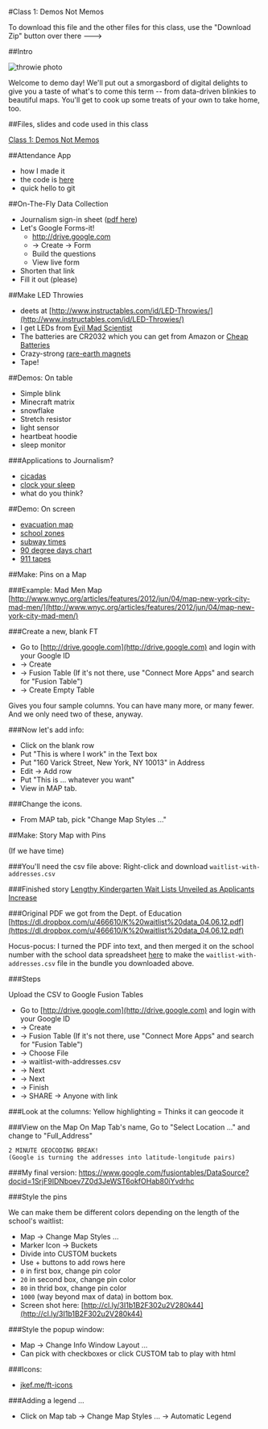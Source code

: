 #Class 1: Demos Not Memos

To download this file and the other files for this class, use the "Download Zip" button over there --->

##Intro

![throwie photo](https://dl.dropboxusercontent.com/u/466610/blogelements/2-LED_Throwies.JPG)

Welcome to demo day! We'll put out a smorgasbord of digital delights to give you a taste of what's to come this term -- from data-driven blinkies to beautiful maps. You'll get to cook up some treats of your own to take home, too.

##Files, slides and code used in this class

[Class 1: Demos Not Memos](https://github.com/jkeefe/make-map-blink/tree/master/class-01)

##Attendance App

- how I made it
- the code is [here](https://github.com/jkeefe/projects-johnkeefe-net/blob/master/server.js)
- quick hello to git

##On-The-Fly Data Collection

- Journalism sign-in sheet ([pdf here](https://github.com/jkeefe/make-map-blink/blob/master/class-01/journ-sign-in-sheet.pdf?raw=true))
- Let's Google Forms-it!
    * http://drive.google.com
    * -> Create -> Form
    * Build the questions
    * View live form
- Shorten that link
- Fill it out (please)

##Make LED Throwies

- deets at [http://www.instructables.com/id/LED-Throwies/](http://www.instructables.com/id/LED-Throwies/)
- I get LEDs from [Evil Mad Scientist](http://shop.evilmadscientist.com/productsmenu/partsmenu/383-allled?qh=YTo0OntpOjA7czo0OiJsZWRzIjtpOjE7czozOiJsZWQiO2k6MjtzOjY6ImxlZHMnLCI7aTozO3M6NToibGVkJ3MiO30%3D)
- The batteries are CR2032 which you can get from Amazon or [Cheap Batteries](http://www.cheap-batteries.com/cn.html)
- Crazy-strong [rare-earth magnets](http://www.amazon.com/BYKES-Neodymium-Extremly-Powerful-Refrigerator/dp/B00I53PPS6/ref=sr_1_18?s=industrial&ie=UTF8&qid=1409539170&sr=1-18&keywords=bykes+technologies%C2%AE)
- Tape!

##Demos: On table

* Simple blink
* Minecraft matrix
* snowflake
* Stretch resistor
* light sensor
* heartbeat hoodie
* sleep monitor

###Applications to Journalism?

- [cicadas](http://project.wnyc.org/cicadas/)
- [clock your sleep](http://project.wnyc.org/sleep/)
- what do you think?

##Demo: On screen

- [evacuation map](http://project.wnyc.org/hurricane-zones/hurricane-zones.html)
- [school zones](http://project.wnyc.org/speed-zones/)
- [subway times](http://project.wnyc.org/transit-time/)
- [90 degree days chart](http://project.wnyc.org/90-degree-days/)
- [911 tapes](http://project.wnyc.org/convent-fire/)

##Make: Pins on a Map

###Example: Mad Men Map
[http://www.wnyc.org/articles/features/2012/jun/04/map-new-york-city-mad-men/](http://www.wnyc.org/articles/features/2012/jun/04/map-new-york-city-mad-men/)

###Create a new, blank FT

- Go to [http://drive.google.com](http://drive.google.com) and login with your Google ID
- -> Create
- -> Fusion Table (If it's not there, use "Connect More Apps" and search for "Fusion Table")
- -> Create Empty Table

Gives you four sample columns. You can have many more, or many fewer. And we only need two of these, anyway. 

###Now let's add info:

- Click on the blank row
- Put "This is where I work" in the Text box
- Put "160 Varick Street, New York, NY 10013" in Address
- Edit -> Add row
- Put "This is ... whatever you want"
- View in MAP tab.

###Change the icons.

- From MAP tab, pick "Change Map Styles ..."

##Make: Story Map with Pins

(If we have time)

###You'll need the csv file above:
Right-click and download `waitlist-with-addresses.csv` 

###Finished story
[Lengthy Kindergarten Wait Lists Unveiled as Applicants Increase](http://www.wnyc.org/articles/wnyc-news/2012/apr/06/kindergarten-applicants-continue-grow-another-year-long-waiting-lists/)

###Original PDF we got from the Dept. of Education
[https://dl.dropbox.com/u/466610/K%20waitlist%20data_04.06.12.pdf](https://dl.dropbox.com/u/466610/K%20waitlist%20data_04.06.12.pdf)

Hocus-pocus: I turned the PDF into text, and then merged it on the school number with the school data spreadsheet [here](http://schools.nyc.gov/Offices/EnterpriseOperations/DIIT/OOD/default.htm) to make the `waitlist-with-addresses.csv` file in the bundle you downloaded above.

###Steps

Upload the CSV to Google Fusion Tables
   
- Go to [http://drive.google.com](http://drive.google.com) and login with your Google ID
- -> Create
- -> Fusion Table (If it's not there, use "Connect More Apps" and search for "Fusion Table")
- -> Choose File
- -> waitlist-with-addresses.csv
- -> Next
- -> Next
- -> Finish
- -> SHARE -> Anyone with link

###Look at the columns: 
Yellow highlighting = Thinks it can geocode it

###View on the Map
On Map Tab's name, Go to "Select Location ..." and change to "Full_Address" 

    2 MINUTE GEOCODING BREAK!
	(Google is turning the addresses into latitude-longitude pairs)

###My final version: 
https://www.google.com/fusiontables/DataSource?docid=1SrjF9IDNboev7Z0d3JeWST6okfOHab80iYvdrhc

###Style the pins 

We can make them be different colors depending on the length of the school's waitlist:

- Map -> Change Map Styles ...
- Marker Icon -> Buckets
- Divide into CUSTOM buckets
- Use + buttons to add rows here
- `0` in first box, change pin color
- `20` in second box, change pin color
- `80` in thrid box, change pin color
- `1000` (way beyond max of data) in bottom box.
- Screen shot here: [http://cl.ly/3I1b1B2F302u2V280k44](http://cl.ly/3I1b1B2F302u2V280k44)

###Style the popup window:

- Map -> Change Info Window Layout ...
- Can pick with checkboxes or click CUSTOM tab to play with html

###Icons:

- [jkef.me/ft-icons](http://jkef.me/ft-icons)

###Adding a legend ... 

- Click on Map tab -> Change Map Styles ... -> Automatic Legend



